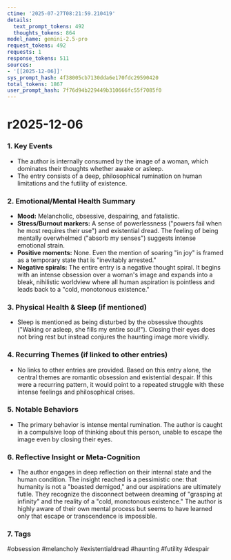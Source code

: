 ```yaml
---
ctime: '2025-07-27T08:21:59.210419'
details:
  text_prompt_tokens: 492
  thoughts_tokens: 864
model_name: gemini-2.5-pro
request_tokens: 492
requests: 1
response_tokens: 511
sources:
- '[[2025-12-06]]'
sys_prompt_hash: 4f38005cb7130dda6e170fdc29590420
total_tokens: 1867
user_prompt_hash: 7f76d94b229449b310666fc55f7085f0
---
```

# r2025-12-06

### 1. Key Events
*   The author is internally consumed by the image of a woman, which dominates their thoughts whether awake or asleep.
*   The entry consists of a deep, philosophical rumination on human limitations and the futility of existence.

### 2. Emotional/Mental Health Summary
*   **Mood:** Melancholic, obsessive, despairing, and fatalistic.
*   **Stress/Burnout markers:** A sense of powerlessness ("powers fail when he most requires their use") and existential dread. The feeling of being mentally overwhelmed ("absorb my senses") suggests intense emotional strain.
*   **Positive moments:** None. Even the mention of soaring "in joy" is framed as a temporary state that is "inevitably arrested."
*   **Negative spirals:** The entire entry is a negative thought spiral. It begins with an intense obsession over a woman's image and expands into a bleak, nihilistic worldview where all human aspiration is pointless and leads back to a "cold, monotonous existence."

### 3. Physical Health & Sleep (if mentioned)
*   Sleep is mentioned as being disturbed by the obsessive thoughts ("Waking or asleep, she fills my entire soul!"). Closing their eyes does not bring rest but instead conjures the haunting image more vividly.

### 4. Recurring Themes (if linked to other entries)
*   No links to other entries are provided. Based on this entry alone, the central themes are romantic obsession and existential despair. If this were a recurring pattern, it would point to a repeated struggle with these intense feelings and philosophical crises.

### 5. Notable Behaviors
*   The primary behavior is intense mental rumination. The author is caught in a compulsive loop of thinking about this person, unable to escape the image even by closing their eyes.

### 6. Reflective Insight or Meta-Cognition
*   The author engages in deep reflection on their internal state and the human condition. The insight reached is a pessimistic one: that humanity is not a "boasted demigod," and our aspirations are ultimately futile. They recognize the disconnect between dreaming of "grasping at infinity" and the reality of a "cold, monotonous existence." The author is highly aware of their own mental process but seems to have learned only that escape or transcendence is impossible.

### 7. Tags
#obsession #melancholy #existentialdread #haunting #futility #despair